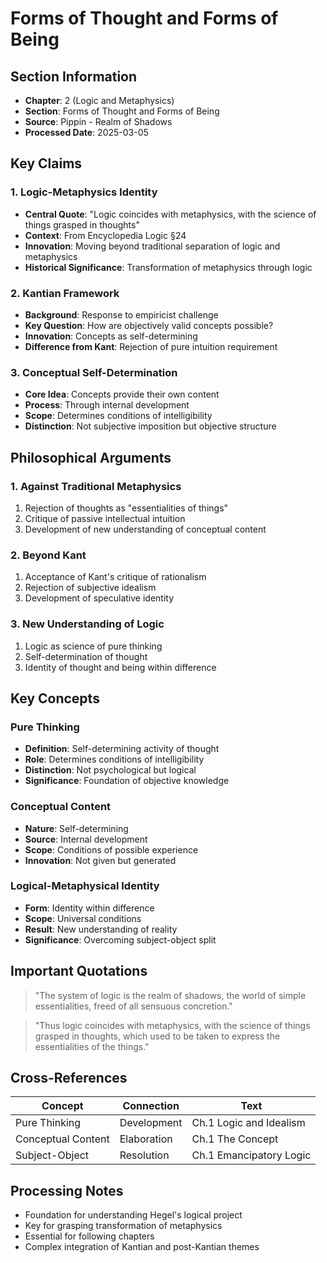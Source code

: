 # Forms of Thought and Forms of Being

## Section Information
- **Chapter**: 2 (Logic and Metaphysics)
- **Section**: Forms of Thought and Forms of Being
- **Source**: Pippin - Realm of Shadows
- **Processed Date**: 2025-03-05

## Key Claims

### 1. Logic-Metaphysics Identity
- **Central Quote**: "Logic coincides with metaphysics, with the science of things grasped in thoughts"
- **Context**: From Encyclopedia Logic §24
- **Innovation**: Moving beyond traditional separation of logic and metaphysics
- **Historical Significance**: Transformation of metaphysics through logic

### 2. Kantian Framework
- **Background**: Response to empiricist challenge
- **Key Question**: How are objectively valid concepts possible?
- **Innovation**: Concepts as self-determining
- **Difference from Kant**: Rejection of pure intuition requirement

### 3. Conceptual Self-Determination
- **Core Idea**: Concepts provide their own content
- **Process**: Through internal development
- **Scope**: Determines conditions of intelligibility
- **Distinction**: Not subjective imposition but objective structure

## Philosophical Arguments

### 1. Against Traditional Metaphysics
1. Rejection of thoughts as "essentialities of things"
2. Critique of passive intellectual intuition
3. Development of new understanding of conceptual content

### 2. Beyond Kant
1. Acceptance of Kant's critique of rationalism
2. Rejection of subjective idealism
3. Development of speculative identity

### 3. New Understanding of Logic
1. Logic as science of pure thinking
2. Self-determination of thought
3. Identity of thought and being within difference

## Key Concepts

### Pure Thinking
- **Definition**: Self-determining activity of thought
- **Role**: Determines conditions of intelligibility
- **Distinction**: Not psychological but logical
- **Significance**: Foundation of objective knowledge

### Conceptual Content
- **Nature**: Self-determining
- **Source**: Internal development
- **Scope**: Conditions of possible experience
- **Innovation**: Not given but generated

### Logical-Metaphysical Identity
- **Form**: Identity within difference
- **Scope**: Universal conditions
- **Result**: New understanding of reality
- **Significance**: Overcoming subject-object split

## Important Quotations

> "The system of logic is the realm of shadows, the world of simple essentialities, freed of all sensuous concretion."

> "Thus logic coincides with metaphysics, with the science of things grasped in thoughts, which used to be taken to express the essentialities of the things."

## Cross-References
| Concept | Connection | Text |
|---------|------------|------|
| Pure Thinking | Development | Ch.1 Logic and Idealism |
| Conceptual Content | Elaboration | Ch.1 The Concept |
| Subject-Object | Resolution | Ch.1 Emancipatory Logic |

## Processing Notes
- Foundation for understanding Hegel's logical project
- Key for grasping transformation of metaphysics
- Essential for following chapters
- Complex integration of Kantian and post-Kantian themes
